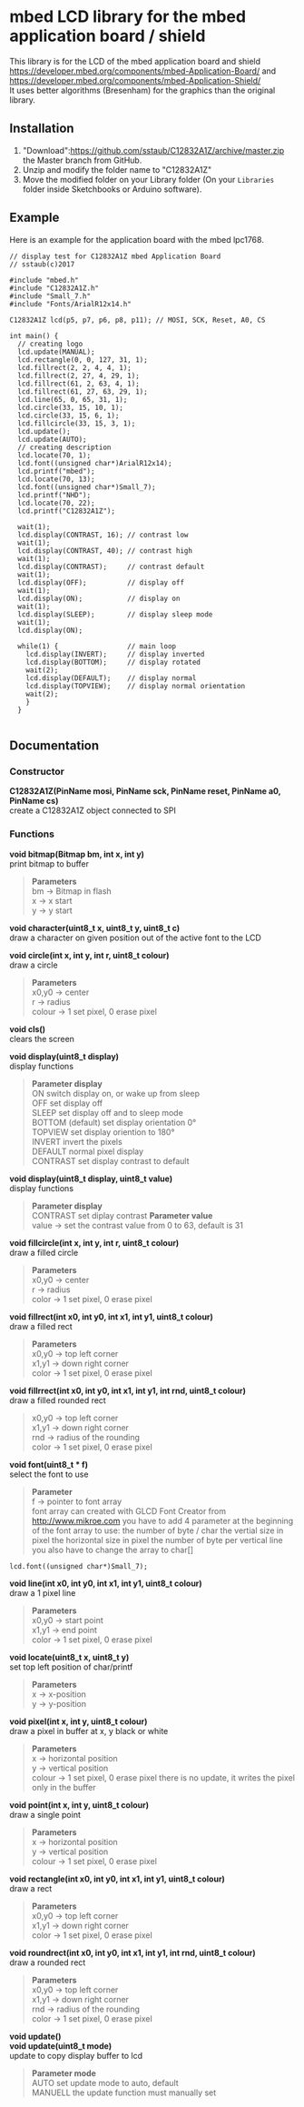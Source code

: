# mbed LCD library for the mbed application board / shield

This library is for the LCD of the mbed application board and shield 
https://developer.mbed.org/components/mbed-Application-Board/ and https://developer.mbed.org/components/mbed-Application-Shield/<br>
It uses better algorithms (Bresenham) for the graphics than the original library.


## Installation

1. "Download":https://github.com/sstaub/C12832A1Z/archive/master.zip the Master branch from GitHub.
2. Unzip and modify the folder name to "C12832A1Z"
3. Move the modified folder on your Library folder (On your `Libraries` folder inside Sketchbooks or Arduino software).


## Example

Here is an example for the application board with the mbed lpc1768.

```
// display test for C12832A1Z mbed Application Board
// sstaub(c)2017

#include "mbed.h"
#include "C12832A1Z.h"
#include "Small_7.h"
#include "Fonts/ArialR12x14.h"

C12832A1Z lcd(p5, p7, p6, p8, p11); // MOSI, SCK, Reset, A0, CS

int main() {
  // creating logo
  lcd.update(MANUAL);
  lcd.rectangle(0, 0, 127, 31, 1);
  lcd.fillrect(2, 2, 4, 4, 1);
  lcd.fillrect(2, 27, 4, 29, 1);
  lcd.fillrect(61, 2, 63, 4, 1);
  lcd.fillrect(61, 27, 63, 29, 1);
  lcd.line(65, 0, 65, 31, 1);
  lcd.circle(33, 15, 10, 1);
  lcd.circle(33, 15, 6, 1);
  lcd.fillcircle(33, 15, 3, 1);
  lcd.update();
  lcd.update(AUTO);
  // creating description
  lcd.locate(70, 1);
  lcd.font((unsigned char*)ArialR12x14);
  lcd.printf("mbed");
  lcd.locate(70, 13);
  lcd.font((unsigned char*)Small_7);
  lcd.printf("NHD");
  lcd.locate(70, 22);
  lcd.printf("C12832A1Z");

  wait(1);
  lcd.display(CONTRAST, 16); // contrast low
  wait(1);
  lcd.display(CONTRAST, 40); // contrast high
  wait(1);
  lcd.display(CONTRAST);     // contrast default
  wait(1);
  lcd.display(OFF);          // display off
  wait(1);
  lcd.display(ON);           // display on
  wait(1);
  lcd.display(SLEEP);        // display sleep mode
  wait(1);
  lcd.display(ON);

  while(1) {                 // main loop
    lcd.display(INVERT);     // display inverted
    lcd.display(BOTTOM);     // display rotated
    wait(2);
    lcd.display(DEFAULT);    // display normal
    lcd.display(TOPVIEW);    // display normal orientation
    wait(2);
    }
  }


```

## Documentation

### Constructor
**C12832A1Z(PinName mosi, PinName sck, PinName reset, PinName a0, PinName cs)**<br>
create a C12832A1Z object connected to SPI <br>
	
### Functions

**void bitmap(Bitmap bm, int x, int y)**<br>
print bitmap to buffer <br>
>**Parameters**<br>
>bm -> Bitmap in flash<br> 
>x -> x start<br> 
>y -> y start<br>

**void character(uint8_t x, uint8_t y, uint8_t  c)**<br>
draw a character on given position out of the active font to the LCD <br>

**void circle(int x, int y, int r, uint8_t  colour)**<br>
draw a circle<br> 
>**Parameters**<br>
>x0,y0 -> center<br> 
>r -> radius<br>
>colour -> 1 set pixel, 0 erase pixel <br>

**void cls()**<br>
clears the screen

**void display(uint8_t display)**<br>
display functions<br>
>**Parameter display**<br>
>ON switch display on, or wake up from sleep<br>
>OFF set display off<br>
>SLEEP set display off and to sleep mode<br>
>BOTTOM (default) set display orientation 0°<br>
>TOPVIEW set display oriention to 180°<br> 
>INVERT invert the pixels<br>
>DEFAULT normal pixel display<br>
>CONTRAST set display contrast to default<br>

**void display(uint8_t display, uint8_t value)**<br>
display functions<br>
>**Parameter display**<br>
>CONTRAST set diplay contrast
>**Parameter value**<br>
>value -> set the contrast value from 0 to 63, default is 31

**void fillcircle(int x, int y, int r, uint8_t colour)**<br>
draw a filled circle<br>
>**Parameters**<br>
>x0,y0 -> center<br> 
>r -> radius<br> 
>color -> 1 set pixel, 0 erase pixel<br>

**void fillrect(int x0, int y0, int x1, int y1, uint8_t colour)**<br>
draw a filled rect<br>
>**Parameters**<br>
>x0,y0 -> top left corner<br>
>x1,y1 -> down right corner<br>
>color -> 1 set pixel, 0 erase pixel<br>

**void fillrrect(int x0, int y0, int x1, int y1, int rnd, uint8_t colour)**<br>
draw a filled rounded rect<br>
>x0,y0 -> top left corner<br>
>x1,y1 -> down right corner<br> 
>rnd -> radius of the rounding<br>
>color -> 1 set pixel, 0 erase pixel<br>

**void font(uint8_t * f)**<br>
select the font to use<br>
>**Parameter**<br>
>f -> pointer to font array<br>
font array can created with GLCD Font Creator from http://www.mikroe.com you have to add 4 parameter at the beginning of the font array to use:
the number of byte / char
the vertial size in pixel
the horizontal size in pixel
the number of byte per vertical line you also have to change the array to char[]

```
lcd.font((unsigned char*)Small_7);
```

**void line(int x0, int y0, int x1, int y1, uint8_t colour)**<br>
draw a 1 pixel line<br>
>**Parameters**<br>
>x0,y0 -> start point<br>
>x1,y1 -> end point<br>
>color -> 1 set pixel, 0 erase pixel<br>

**void locate(uint8_t x, uint8_t y)**<br>
set top left position of char/printf<br>
>**Parameters**<br>
>x -> x-position<br> 
>y -> y-position<br>

**void pixel(int x, int y, uint8_t colour)**<br>
draw a pixel in buffer at x, y black or white<br>
>**Parameters**<br>
>x -> horizontal position<br>
>y -> vertical position<br>
>colour -> 1 set pixel, 0 erase pixel there is no update, it writes the pixel only in the buffer<br>

**void point(int x, int y, uint8_t colour)**<br>
draw a single point<br>
>**Parameters**<br>
>x -> horizontal position<br>
>y -> vertical position<br>
>colour -> 1 set pixel, 0 erase pixel<br>

**void rectangle(int x0, int y0, int x1, int y1, uint8_t colour)**<br>
draw a rect<br>
>**Parameters**<br>
>x0,y0 -> top left corner<br>
>x1,y1 -> down right corner<br>
>color -> 1 set pixel, 0 erase pixel<br>

**void roundrect(int x0, int y0, int x1, int y1, int rnd, uint8_t colour)**<br>
draw a rounded rect<br>
>**Parameters**<br>
>x0,y0 -> top left corner<br>
>x1,y1 -> down right corner<br>
>rnd -> radius of the rounding<br>
>color -> 1 set pixel, 0 erase pixel<br>

**void update()**<br>
**void update(uint8_t mode)**<br>
update to copy display buffer to lcd<br>
>**Parameter mode**<br>
>AUTO set update mode to auto, default<br>
>MANUELL the update function must manually set
